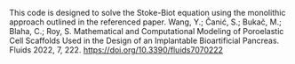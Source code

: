 This code is designed to solve the Stoke-Biot equation using the monolithic approach outlined in the referenced paper.
Wang, Y.; Čanić, S.; Bukač, M.; Blaha, C.; Roy, S. Mathematical and Computational Modeling of Poroelastic Cell Scaffolds Used in the Design of an Implantable Bioartificial Pancreas. Fluids 2022, 7, 222. https://doi.org/10.3390/fluids7070222
